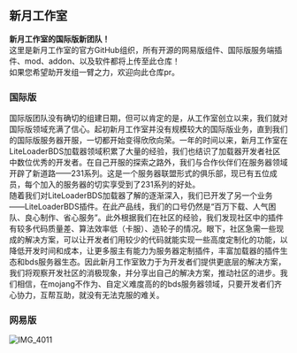 ## 新月工作室
**新月工作室的国际版新团队！**  
这里是新月工作室的官方GitHub组织，所有开源的网易版组件、国际版服务端插件、mod、addon、以及软件都将上传至此仓库！  
如果您希望助开发组一臂之力，欢迎向此仓库pr。
### 国际版  
国际版团队没有确切的组建日期，但可以肯定的是，从工作室创立以来，我们就对国际版领域充满了信心。起初新月工作室并没有规模较大的国际版业务，直到我们的国际版服务器开服，一切都开始变得欣欣向荣。一年的时间以来，新月工作室在LiteLoaderBDS加载器领域积累了大量的经验，我们也结识了加载器开发者社区中数位优秀的开发者。在自己开服的探索之路外，我们与合作伙伴们在服务器领域开辟了新道路——231系列。这是一个服务器联盟形式的俱乐部，现已有五位成员，每个加入的服务器的切实享受到了231系列的好处。  
随着我们对LiteLoaderBDS加载器了解的逐渐深入，我们已开发了另一个业务——LiteLoaderBDS插件。在此产品线，我们的口号仍然是“百万下载、人气困队、良心制作、省心服务”。此外根据我们在社区的经验，我们发现社区中的插件有较多代码质量差、算法效率低（卡服）、造轮子的情况。眼下，社区急需一些现成的解决方案，可以让开发者们用较少的代码就能实现一些高度定制化的功能，以降低开发时间和成本，让更多服主有能力为服务器定制插件，丰富加载器的插件生态和bds服务器生态。因此新月工作室致力于为开发者们提供更底层的解决方案，我们将观察开发社区的消极现象，并分享出自己的解决方案，推动社区的进步。我们相信，在mojang不作为、自定义难度高的的bds服务器领域，只要开发者们齐心协力，互帮互助，就没有无法克服的难关。
### 网易版
![IMG_4011](https://github.com/231software/.github/assets/116894415/6e181903-568d-4b68-ae4b-a787e1123066)
